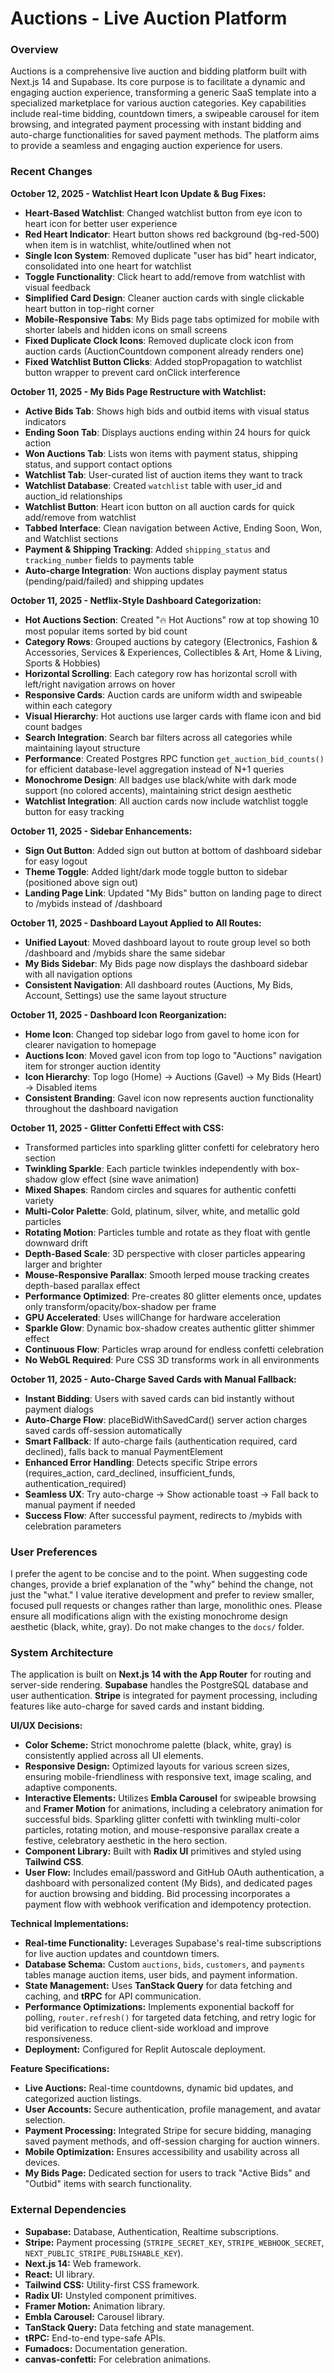 # Auctions - Live Auction Platform

### Overview
Auctions is a comprehensive live auction and bidding platform built with Next.js 14 and Supabase. Its core purpose is to facilitate a dynamic and engaging auction experience, transforming a generic SaaS template into a specialized marketplace for various auction categories. Key capabilities include real-time bidding, countdown timers, a swipeable carousel for item browsing, and integrated payment processing with instant bidding and auto-charge functionalities for saved payment methods. The platform aims to provide a seamless and engaging auction experience for users.

### Recent Changes
**October 12, 2025 - Watchlist Heart Icon Update & Bug Fixes:**
- **Heart-Based Watchlist**: Changed watchlist button from eye icon to heart icon for better user experience
- **Red Heart Indicator**: Heart button shows red background (bg-red-500) when item is in watchlist, white/outlined when not
- **Single Icon System**: Removed duplicate "user has bid" heart indicator, consolidated into one heart for watchlist
- **Toggle Functionality**: Click heart to add/remove from watchlist with visual feedback
- **Simplified Card Design**: Cleaner auction cards with single clickable heart button in top-right corner
- **Mobile-Responsive Tabs**: My Bids page tabs optimized for mobile with shorter labels and hidden icons on small screens
- **Fixed Duplicate Clock Icons**: Removed duplicate clock icon from auction cards (AuctionCountdown component already renders one)
- **Fixed Watchlist Button Clicks**: Added stopPropagation to watchlist button wrapper to prevent card onClick interference

**October 11, 2025 - My Bids Page Restructure with Watchlist:**
- **Active Bids Tab**: Shows high bids and outbid items with visual status indicators
- **Ending Soon Tab**: Displays auctions ending within 24 hours for quick action
- **Won Auctions Tab**: Lists won items with payment status, shipping status, and support contact options
- **Watchlist Tab**: User-curated list of auction items they want to track
- **Watchlist Database**: Created `watchlist` table with user_id and auction_id relationships
- **Watchlist Button**: Heart icon button on all auction cards for quick add/remove from watchlist
- **Tabbed Interface**: Clean navigation between Active, Ending Soon, Won, and Watchlist sections
- **Payment & Shipping Tracking**: Added `shipping_status` and `tracking_number` fields to payments table
- **Auto-charge Integration**: Won auctions display payment status (pending/paid/failed) and shipping updates

**October 11, 2025 - Netflix-Style Dashboard Categorization:**
- **Hot Auctions Section**: Created "🔥 Hot Auctions" row at top showing 10 most popular items sorted by bid count
- **Category Rows**: Grouped auctions by category (Electronics, Fashion & Accessories, Services & Experiences, Collectibles & Art, Home & Living, Sports & Hobbies)
- **Horizontal Scrolling**: Each category row has horizontal scroll with left/right navigation arrows on hover
- **Responsive Cards**: Auction cards are uniform width and swipeable within each category
- **Visual Hierarchy**: Hot auctions use larger cards with flame icon and bid count badges
- **Search Integration**: Search bar filters across all categories while maintaining layout structure
- **Performance**: Created Postgres RPC function `get_auction_bid_counts()` for efficient database-level aggregation instead of N+1 queries
- **Monochrome Design**: All badges use black/white with dark mode support (no colored accents), maintaining strict design aesthetic
- **Watchlist Integration**: All auction cards now include watchlist toggle button for easy tracking

**October 11, 2025 - Sidebar Enhancements:**
- **Sign Out Button**: Added sign out button at bottom of dashboard sidebar for easy logout
- **Theme Toggle**: Added light/dark mode toggle button to sidebar (positioned above sign out)
- **Landing Page Link**: Updated "My Bids" button on landing page to direct to /mybids instead of /dashboard

**October 11, 2025 - Dashboard Layout Applied to All Routes:**
- **Unified Layout**: Moved dashboard layout to route group level so both /dashboard and /mybids share the same sidebar
- **My Bids Sidebar**: My Bids page now displays the dashboard sidebar with all navigation options
- **Consistent Navigation**: All dashboard routes (Auctions, My Bids, Account, Settings) use the same layout structure

**October 11, 2025 - Dashboard Icon Reorganization:**
- **Home Icon**: Changed top sidebar logo from gavel to home icon for clearer navigation to homepage
- **Auctions Icon**: Moved gavel icon from top logo to "Auctions" navigation item for stronger auction identity
- **Icon Hierarchy**: Top logo (Home) → Auctions (Gavel) → My Bids (Heart) → Disabled items
- **Consistent Branding**: Gavel icon now represents auction functionality throughout the dashboard navigation

**October 11, 2025 - Glitter Confetti Effect with CSS:**
- Transformed particles into sparkling glitter confetti for celebratory hero section
- **Twinkling Sparkle**: Each particle twinkles independently with box-shadow glow effect (sine wave animation)
- **Mixed Shapes**: Random circles and squares for authentic confetti variety
- **Multi-Color Palette**: Gold, platinum, silver, white, and metallic gold particles
- **Rotating Motion**: Particles tumble and rotate as they float with gentle downward drift
- **Depth-Based Scale**: 3D perspective with closer particles appearing larger and brighter
- **Mouse-Responsive Parallax**: Smooth lerped mouse tracking creates depth-based parallax effect
- **Performance Optimized**: Pre-creates 80 glitter elements once, updates only transform/opacity/box-shadow per frame
- **GPU Accelerated**: Uses willChange for hardware acceleration
- **Sparkle Glow**: Dynamic box-shadow creates authentic glitter shimmer effect
- **Continuous Flow**: Particles wrap around for endless confetti celebration
- **No WebGL Required**: Pure CSS 3D transforms work in all environments

**October 11, 2025 - Auto-Charge Saved Cards with Manual Fallback:**
- **Instant Bidding**: Users with saved cards can bid instantly without payment dialogs
- **Auto-Charge Flow**: placeBidWithSavedCard() server action charges saved cards off-session automatically
- **Smart Fallback**: If auto-charge fails (authentication required, card declined), falls back to manual PaymentElement
- **Enhanced Error Handling**: Detects specific Stripe errors (requires_action, card_declined, insufficient_funds, authentication_required)
- **Seamless UX**: Try auto-charge → Show actionable toast → Fall back to manual payment if needed
- **Success Flow**: After successful payment, redirects to /mybids with celebration parameters

### User Preferences
I prefer the agent to be concise and to the point. When suggesting code changes, provide a brief explanation of the "why" behind the change, not just the "what." I value iterative development and prefer to review smaller, focused pull requests or changes rather than large, monolithic ones. Please ensure all modifications align with the existing monochrome design aesthetic (black, white, gray). Do not make changes to the `docs/` folder.

### System Architecture
The application is built on **Next.js 14 with the App Router** for routing and server-side rendering. **Supabase** handles the PostgreSQL database and user authentication. **Stripe** is integrated for payment processing, including features like auto-charge for saved cards and instant bidding.

**UI/UX Decisions:**
- **Color Scheme:** Strict monochrome palette (black, white, gray) is consistently applied across all UI elements.
- **Responsive Design:** Optimized layouts for various screen sizes, ensuring mobile-friendliness with responsive text, image scaling, and adaptive components.
- **Interactive Elements:** Utilizes **Embla Carousel** for swipeable browsing and **Framer Motion** for animations, including a celebratory animation for successful bids. Sparkling glitter confetti with twinkling multi-color particles, rotating motion, and mouse-responsive parallax create a festive, celebratory aesthetic in the hero section.
- **Component Library:** Built with **Radix UI** primitives and styled using **Tailwind CSS**.
- **User Flow:** Includes email/password and GitHub OAuth authentication, a dashboard with personalized content (My Bids), and dedicated pages for auction browsing and bidding. Bid processing incorporates a payment flow with webhook verification and idempotency protection.

**Technical Implementations:**
- **Real-time Functionality:** Leverages Supabase's real-time subscriptions for live auction updates and countdown timers.
- **Database Schema:** Custom `auctions`, `bids`, `customers`, and `payments` tables manage auction items, user bids, and payment information.
- **State Management:** Uses **TanStack Query** for data fetching and caching, and **tRPC** for API communication.
- **Performance Optimizations:** Implements exponential backoff for polling, `router.refresh()` for targeted data fetching, and retry logic for bid verification to reduce client-side workload and improve responsiveness.
- **Deployment:** Configured for Replit Autoscale deployment.

**Feature Specifications:**
- **Live Auctions:** Real-time countdowns, dynamic bid updates, and categorized auction listings.
- **User Accounts:** Secure authentication, profile management, and avatar selection.
- **Payment Processing:** Integrated Stripe for secure bidding, managing saved payment methods, and off-session charging for auction winners.
- **Mobile Optimization:** Ensures accessibility and usability across all devices.
- **My Bids Page:** Dedicated section for users to track "Active Bids" and "Outbid" items with search functionality.

### External Dependencies
- **Supabase:** Database, Authentication, Realtime subscriptions.
- **Stripe:** Payment processing (`STRIPE_SECRET_KEY`, `STRIPE_WEBHOOK_SECRET`, `NEXT_PUBLIC_STRIPE_PUBLISHABLE_KEY`).
- **Next.js 14:** Web framework.
- **React:** UI library.
- **Tailwind CSS:** Utility-first CSS framework.
- **Radix UI:** Unstyled component primitives.
- **Framer Motion:** Animation library.
- **Embla Carousel:** Carousel library.
- **TanStack Query:** Data fetching and state management.
- **tRPC:** End-to-end type-safe APIs.
- **Fumadocs:** Documentation generation.
- **canvas-confetti:** For celebration animations.